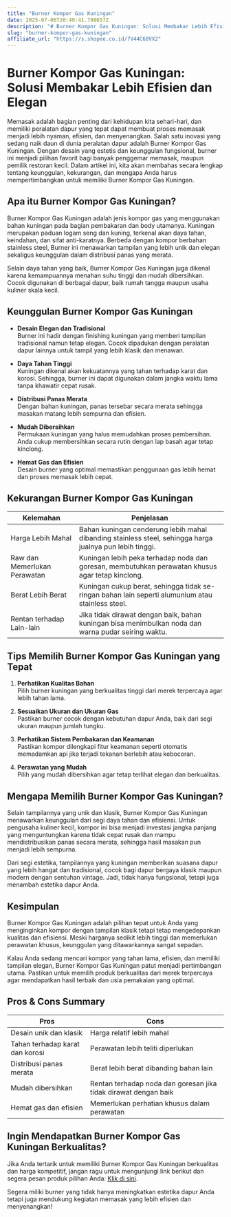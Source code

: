 ```yaml
---
title: "Burner Kompor Gas Kuningan"
date: 2025-07-06T20:49:41.798657Z
description: "# Burner Kompor Gas Kuningan: Solusi Membakar Lebih Efisien dan Elegan..."
slug: "burner-kompor-gas-kuningan"
affiliate_url: "https://s.shopee.co.id/7V44C68VX2"
---
```

# Burner Kompor Gas Kuningan: Solusi Membakar Lebih Efisien dan Elegan

Memasak adalah bagian penting dari kehidupan kita sehari-hari, dan memiliki peralatan dapur yang tepat dapat membuat proses memasak menjadi lebih nyaman, efisien, dan menyenangkan. Salah satu inovasi yang sedang naik daun di dunia peralatan dapur adalah Burner Kompor Gas Kuningan. Dengan desain yang estetis dan keunggulan fungsional, burner ini menjadi pilihan favorit bagi banyak penggemar memasak, maupun pemilik restoran kecil. Dalam artikel ini, kita akan membahas secara lengkap tentang keunggulan, kekurangan, dan mengapa Anda harus mempertimbangkan untuk memiliki Burner Kompor Gas Kuningan.

## Apa itu Burner Kompor Gas Kuningan?

Burner Kompor Gas Kuningan adalah jenis kompor gas yang menggunakan bahan kuningan pada bagian pembakaran dan body utamanya. Kuningan merupakan paduan logam seng dan kuning, terkenal akan daya tahan, keindahan, dan sifat anti-karatnya. Berbeda dengan kompor berbahan stainless steel, Burner ini menawarkan tampilan yang lebih unik dan elegan sekaligus keunggulan dalam distribusi panas yang merata.

Selain daya tahan yang baik, Burner Kompor Gas Kuningan juga dikenal karena kemampuannya menahan suhu tinggi dan mudah dibersihkan. Cocok digunakan di berbagai dapur, baik rumah tangga maupun usaha kuliner skala kecil.

## Keunggulan Burner Kompor Gas Kuningan

- **Desain Elegan dan Tradisional**  
  Burner ini hadir dengan finishing kuningan yang memberi tampilan tradisional namun tetap elegan. Cocok dipadukan dengan peralatan dapur lainnya untuk tampil yang lebih klasik dan menawan.

- **Daya Tahan Tinggi**  
  Kuningan dikenal akan kekuatannya yang tahan terhadap karat dan korosi. Sehingga, burner ini dapat digunakan dalam jangka waktu lama tanpa khawatir cepat rusak.

- **Distribusi Panas Merata**  
  Dengan bahan kuningan, panas tersebar secara merata sehingga masakan matang lebih sempurna dan efisien.

- **Mudah Dibersihkan**  
  Permukaan kuningan yang halus memudahkan proses pembersihan. Anda cukup membersihkan secara rutin dengan lap basah agar tetap kinclong.

- **Hemat Gas dan Efisien**  
  Desain burner yang optimal memastikan penggunaan gas lebih hemat dan proses memasak lebih cepat.

## Kekurangan Burner Kompor Gas Kuningan

| Kelemahan | Penjelasan |
| --- | --- |
| Harga Lebih Mahal | Bahan kuningan cenderung lebih mahal dibanding stainless steel, sehingga harga jualnya pun lebih tinggi. |
| Raw dan Memerlukan Perawatan | Kuningan lebih peka terhadap noda dan goresan, membutuhkan perawatan khusus agar tetap kinclong. |
| Berat Lebih Berat | Kuningan cukup berat, sehingga tidak se-ringan bahan lain seperti alumunium atau stainless steel. |
| Rentan terhadap Lain-lain | Jika tidak dirawat dengan baik, bahan kuningan bisa menimbulkan noda dan warna pudar seiring waktu. |

## Tips Memilih Burner Kompor Gas Kuningan yang Tepat

1. **Perhatikan Kualitas Bahan**  
   Pilih burner kuningan yang berkualitas tinggi dari merek terpercaya agar lebih tahan lama.

2. **Sesuaikan Ukuran dan Ukuran Gas**  
   Pastikan burner cocok dengan kebutuhan dapur Anda, baik dari segi ukuran maupun jumlah tungku.

3. **Perhatikan Sistem Pembakaran dan Keamanan**  
   Pastikan kompor dilengkapi fitur keamanan seperti otomatis memadamkan api jika terjadi tekanan berlebih atau kebocoran.

4. **Perawatan yang Mudah**  
   Pilih yang mudah dibersihkan agar tetap terlihat elegan dan berkualitas.

## Mengapa Memilih Burner Kompor Gas Kuningan?

Selain tampilannya yang unik dan klasik, Burner Kompor Gas Kuningan menawarkan keunggulan dari segi daya tahan dan efisiensi. Untuk pengusaha kuliner kecil, kompor ini bisa menjadi investasi jangka panjang yang menguntungkan karena tidak cepat rusak dan mampu mendistribusikan panas secara merata, sehingga hasil masakan pun menjadi lebih sempurna.

Dari segi estetika, tampilannya yang kuningan memberikan suasana dapur yang lebih hangat dan tradisional, cocok bagi dapur bergaya klasik maupun modern dengan sentuhan vintage. Jadi, tidak hanya fungsional, tetapi juga menambah estetika dapur Anda.

## Kesimpulan

Burner Kompor Gas Kuningan adalah pilihan tepat untuk Anda yang menginginkan kompor dengan tampilan klasik tetapi tetap mengedepankan kualitas dan efisiensi. Meski harganya sedikit lebih tinggi dan memerlukan perawatan khusus, keunggulan yang ditawarkannya sangat sepadan.

Kalau Anda sedang mencari kompor yang tahan lama, efisien, dan memiliki tampilan elegan, Burner Kompor Gas Kuningan patut menjadi pertimbangan utama. Pastikan untuk memilih produk berkualitas dari merek terpercaya agar mendapatkan hasil terbaik dan usia pemakaian yang optimal.

## Pros & Cons Summary

| Pros | Cons |
| --- | --- |
| Desain unik dan klasik | Harga relatif lebih mahal |
| Tahan terhadap karat dan korosi | Perawatan lebih teliti diperlukan |
| Distribusi panas merata | Berat lebih berat dibanding bahan lain |
| Mudah dibersihkan | Rentan terhadap noda dan goresan jika tidak dirawat dengan baik |
| Hemat gas dan efisien | Memerlukan perhatian khusus dalam perawatan |

## Ingin Mendapatkan Burner Kompor Gas Kuningan Berkualitas?

Jika Anda tertarik untuk memiliki Burner Kompor Gas Kuningan berkualitas dan harga kompetitif, jangan ragu untuk mengunjungi link berikut dan segera pesan produk pilihan Anda: [Klik di sini](https://s.shopee.co.id/7V44C68VX2).

Segera miliki burner yang tidak hanya meningkatkan estetika dapur Anda tetapi juga mendukung kegiatan memasak yang lebih efisien dan menyenangkan!
